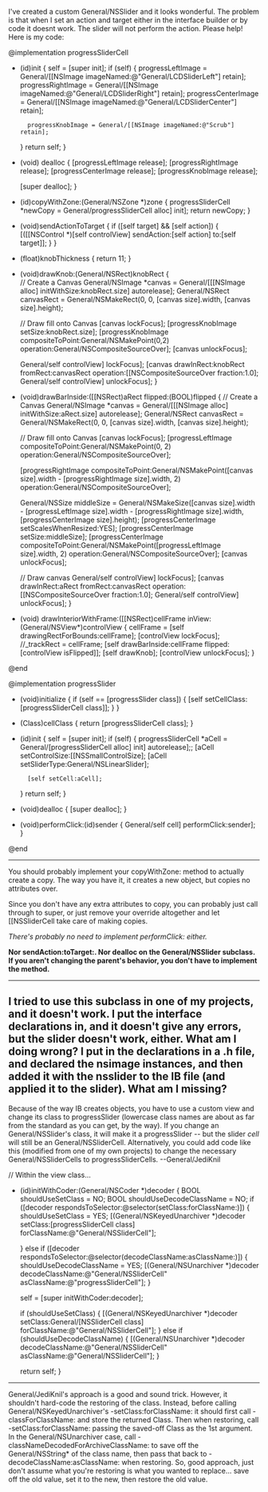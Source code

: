 I've created a custom General/NSSlider and it looks wonderful. The problem is that when I set an action and target either in the interface builder or by code it doesnt work. The slider will not perform the action. Please help! Here is my code:

    
@implementation progressSliderCell

- (id)init 
{
	self = [super init];
    if (self) {
		progressLeftImage = General/[[NSImage imageNamed:@"General/LCDSliderLeft"] retain];
		progressRightImage = General/[[NSImage imageNamed:@"General/LCDSliderRight"] retain];
		progressCenterImage = General/[[NSImage imageNamed:@"General/LCDSliderCenter"] retain];
		
		progressKnobImage = General/[[NSImage imageNamed:@"Scrub"] retain];
    }
    return self;
}

- (void) dealloc
{
	[progressLeftImage release];
	[progressRightImage release];
	[progressCenterImage release];
	[progressKnobImage release];
	
	[super dealloc];
}

- (id)copyWithZone:(General/NSZone *)zone {
    progressSliderCell *newCopy = General/progressSliderCell alloc] init];
    return newCopy;
}

- (void)sendActionToTarget {
    if ([self target] && [self action]) {
        [([[NSControl *)[self controlView] sendAction:[self action] to:[self target]];
    }
}

- (float)knobThickness
{
	return 11;
}

- (void)drawKnob:(General/NSRect)knobRect
{	
	// Create a Canvas
	General/NSImage *canvas = General/[[[NSImage alloc] initWithSize:knobRect.size] autorelease];
	General/NSRect canvasRect = General/NSMakeRect(0, 0, [canvas size].width, [canvas size].height);
	
	// Draw fill onto Canvas
	[canvas lockFocus];
	[progressKnobImage setSize:knobRect.size];
	[progressKnobImage compositeToPoint:General/NSMakePoint(0,2)
							  operation:General/NSCompositeSourceOver];
	[canvas unlockFocus];
	
	General/self controlView] lockFocus];
	[canvas drawInRect:knobRect
			  fromRect:canvasRect
			 operation:[[NSCompositeSourceOver
			  fraction:1.0];
	General/self controlView] unlockFocus];
}

- (void)drawBarInside:([[NSRect)aRect flipped:(BOOL)flipped
{
	// Create a Canvas
	General/NSImage *canvas = General/[[[NSImage alloc] initWithSize:aRect.size] autorelease];
	General/NSRect canvasRect = General/NSMakeRect(0, 0, [canvas size].width, [canvas size].height);
	
	// Draw fill onto Canvas
	[canvas lockFocus];
	[progressLeftImage compositeToPoint:General/NSMakePoint(0, 2) 
							 operation:General/NSCompositeSourceOver];
	
	[progressRightImage compositeToPoint:General/NSMakePoint([canvas size].width - [progressRightImage size].width, 2) 
							   operation:General/NSCompositeSourceOver];
	
	General/NSSize middleSize = General/NSMakeSize([canvas size].width - [progressLeftImage size].width - [progressRightImage size].width, [progressCenterImage size].height);
	[progressCenterImage setScalesWhenResized:YES];
	[progressCenterImage setSize:middleSize];
	[progressCenterImage compositeToPoint:General/NSMakePoint([progressLeftImage size].width, 2) 
								operation:General/NSCompositeSourceOver];
	[canvas unlockFocus];
		
	// Draw canvas
	General/self controlView] lockFocus];
	[canvas drawInRect:aRect
			  fromRect:canvasRect
			 operation:[[NSCompositeSourceOver
			  fraction:1.0];
	General/self controlView] unlockFocus];
}

- (void) drawInteriorWithFrame:([[NSRect)cellFrame inView:(General/NSView*)controlView {
    cellFrame = [self drawingRectForBounds:cellFrame];
    [controlView lockFocus];
    //_trackRect = cellFrame;
    [self drawBarInside:cellFrame flipped:[controlView isFlipped]];
    [self drawKnob];
    [controlView unlockFocus];
}

@end

@implementation progressSlider

+ (void)initialize {
    if (self == [progressSlider class]) {
        [self setCellClass:[progressSliderCell class]];
    }
}

+ (Class)cellClass {
    return [progressSliderCell class];
}

- (id)init
{
	self = [super init];
	if (self) {
		progressSliderCell *aCell = General/[progressSliderCell alloc] init] autorelease];;
		[aCell setControlSize:[[NSSmallControlSize];
		[aCell setSliderType:General/NSLinearSlider];
		
		[self setCell:aCell];
	}
	return self;
}

- (void)dealloc
{
	[super dealloc];
}

- (void)performClick:(id)sender {
    General/self cell] performClick:sender];
}

@end


----

You should probably implement your     copyWithZone: method to actually create a copy. The way you have it, it creates a new object, but copies no attributes over.

Since you don't have any extra attributes to copy, you can probably just call through to     super, or just remove your override altogether and let [[NSSliderCell take care of making copies.

*There's probably no need to implement     performClick: either.*

**Nor     sendAction:toTarget:.  Nor dealloc on the General/NSSlider subclass.  If you aren't changing the parent's behavior, you don't have to implement the method.**

----

I tried to use this subclass in one of my projects, and it doesn't work. I put the interface declarations in, and it doesn't give any errors, but the slider doesn't work, either. What am I doing wrong? I put in the declarations in a .h file, and declared the nsimage instances, and then added it with the nsslider to the IB file (and applied it to the slider). What am I missing?
----
Because of the way IB creates objects, you have to use a custom view and change its class to progressSlider (lowercase class names are about as far from the standard as you can get, by the way). If you change an General/NSSlider's class, it will make it a progressSlider -- but the slider *cell* will still be an General/NSSliderCell. Alternatively, you could add code like this (modified from one of my own projects) to change the necessary General/NSSliderCell<nowiki/>s to progressSliderCells. --General/JediKnil
    
// Within the view class...

- (id)initWithCoder:(General/NSCoder *)decoder
{
	BOOL shouldUseSetClass = NO;
	BOOL shouldUseDecodeClassName = NO;
	if ([decoder respondsToSelector:@selector(setClass:forClassName:)]) {
		shouldUseSetClass = YES;
		[(General/NSKeyedUnarchiver *)decoder setClass:[progressSliderCell class] forClassName:@"General/NSSliderCell"];
		
	} else if ([decoder respondsToSelector:@selector(decodeClassName:asClassName:)]) {
		shouldUseDecodeClassName = YES;
		[(General/NSUnarchiver *)decoder decodeClassName:@"General/NSSliderCell" asClassName:@"progressSliderCell"];
	}

	self = [super initWithCoder:decoder];

	if (shouldUseSetClass) {
		[(General/NSKeyedUnarchiver *)decoder setClass:General/[NSSliderCell class] forClassName:@"General/NSSliderCell"];
	} else if (shouldUseDecodeClassName) {
		[(General/NSUnarchiver *)decoder decodeClassName:@"General/NSSliderCell" asClassName:@"General/NSSliderCell"];
	}
	
	return self;
}


----
General/JediKnil's approach is a good and sound trick. However, it shouldn't hard-code the restoring of the class. Instead, before calling General/NSKeyedUnarchiver's -setClass:forClassName: it should first call -classForClassName: and store the returned Class. Then when restoring, call -setClass:forClassName: passing the saved-off Class as the 1st argument.  In the General/NSUnarchiver case, call -classNameDecodedForArchiveClassName: to save off the General/NSString* of the class name, then pass that back to -decodeClassName:asClassName: when restoring.  So, good approach, just don't assume what you're restoring is what you wanted to replace... save off the old value, set it to the new, then restore the old value.